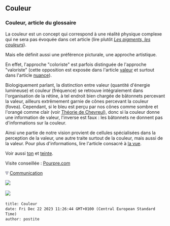 ## Couleur
### Couleur, article du glossaire
 La couleur est un concept qui correspond à une réalité physique complexe qui ne sera pas évoquée dans cet article (lire plutôt _[Les pigments, les couleurs](pigments.html)_).

Mais elle définit aussi une préférence picturale, une approche artistique.

En effet, l'approche "coloriste" est parfois distinguée de l'approche "valoriste" (cette opposition est exposée dans l'article [valeur](valeur.html) et surtout dans l'article [nuance](nuance.html)).

Biologiquement parlant, la distinction entre valeur (quantité d'énergie lumineuse) et couleur (fréquence) se retrouve intégralement dans l'organisation de la rétine, à tel endroit bien chargée de bâtonnets percevant la valeur, ailleurs extrêmement garnie de cônes percevant la couleur (fovea). Cependant, si le bleu est perçu par nos cônes comme sombre et l'orangé comme clair (voir [Théorie de Chevreul](synthesesoustractive.html#reglesphysiques)), donc si la couleur donne une information de valeur, l'inverse est faux : les bâtonnets ne donnent pas d'informations sur la couleur.

Ainsi une partie de notre vision provient de cellules spécialisées dans la perception de la valeur, une autre traite surtout de la couleur, mais aussi de la valeur. Pour plus d'informations, lire l'article consacré à [la vue](vue.html).

Voir aussi [ton](ton.html) et [teinte](teinte.html).

Visite conseillée : [Pourpre.com](http://www.pourpre.com/)



![](images/flechebas.gif) [Communication](http://www.artrealite.com/annonceurs.htm) 

[![](https://cbonvin.fr/sites/regie.artrealite.com/visuels/campagne1.png)](index-2.html#20131014)

![](https://cbonvin.fr/sites/regie.artrealite.com/visuels/campagne2.png)
```
title: Couleur
date: Fri Dec 22 2023 11:26:44 GMT+0100 (Central European Standard Time)
author: postite
```
